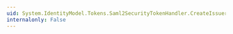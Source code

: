 ```yaml
---
uid: System.IdentityModel.Tokens.Saml2SecurityTokenHandler.CreateIssuerNameIdentifier(System.IdentityModel.Tokens.SecurityTokenDescriptor)
internalonly: False
---
```

